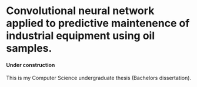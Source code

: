 # Convolutional neural network applied to predictive maintenence of industrial equipment using oil samples.

#### Under construction

This is my Computer Science undergraduate thesis (Bachelors dissertation).
